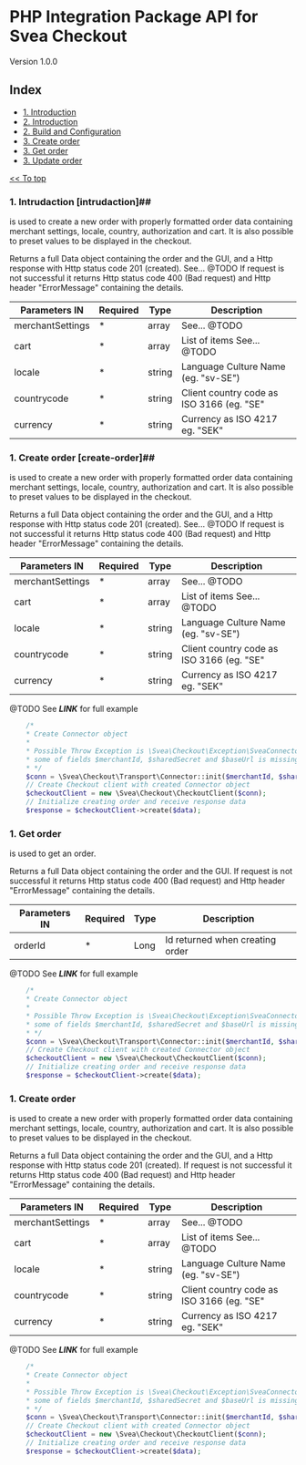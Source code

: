# PHP Integration Package API for Svea Checkout
Version 1.0.0

## Index
* [1. Introduction](#intrudaction)
* [2. Introduction](#create-order)
* [2. Build and Configuration](https://github.com/sveawebpay/dotnet-integration/tree/master#2-build-and-configuration)
* [3. Create order](https://github.com/sveawebpay/dotnet-integration/tree/master#3-create-order)
* [3. Get order](https://github.com/sveawebpay/dotnet-integration/tree/master#3-get-order)
* [3. Update order](https://github.com/sveawebpay/dotnet-integration/tree/master#3-update-order)

[<< To top](https://github.com/sveawebpay/dotnet-integration/tree/master#cnet-integration-package-api-for-svea-checkout)



### 1. Intrudaction [intrudaction]##
is used to create a new order with properly formatted order data containing merchant settings, locale, country, authorization and cart.
It is also possible to preset values to be displayed in the checkout.

Returns a full Data object containing the order and the GUI, and a Http response with Http status code 201 (created). See... @TODO
If request is not successful it returns Http status code 400 (Bad request) and Http header "ErrorMessage" containing the details.

| Parameters IN                 | Required  | Type      | Description  |
|---------------------------    |-----------|-----------|--------------|
| merchantSettings              |	*   | array     | See... @TODO |
| cart                          |	*   | array     | List of items See... @TODO |
| locale                        |	*   | string    | Language Culture Name (eg. "sv-SE")|
| countrycode                   |	*   | string    | Client country code as ISO 3166 (eg. "SE" |
| currency                      |	*   | string    | Currency as ISO 4217 eg. "SEK"|




### 1. Create order [create-order]##
is used to create a new order with properly formatted order data containing merchant settings, locale, country, authorization and cart.
It is also possible to preset values to be displayed in the checkout.

Returns a full Data object containing the order and the GUI, and a Http response with Http status code 201 (created). See... @TODO
If request is not successful it returns Http status code 400 (Bad request) and Http header "ErrorMessage" containing the details.

| Parameters IN                 | Required  | Type      | Description  |
|---------------------------    |-----------|-----------|--------------|
| merchantSettings              |	*   | array     | See... @TODO |
| cart                          |	*   | array     | List of items See... @TODO |
| locale                        |	*   | string    | Language Culture Name (eg. "sv-SE")|
| countrycode                   |	*   | string    | Client country code as ISO 3166 (eg. "SE" |
| currency                      |	*   | string    | Currency as ISO 4217 eg. "SEK"|

@TODO See ***LINK*** for full example

```php
    /*
    * Create Connector object
    *
    * Possible Throw Exception is \Svea\Checkout\Exception\SveaConnectorException which will return exception if
    * some of fields $merchantId, $sharedSecret and $baseUrl is missing
    * */
    $conn = \Svea\Checkout\Transport\Connector::init($merchantId, $sharedSecret, $baseUrl);
    // Create Checkout client with created Connector object
    $checkoutClient = new \Svea\Checkout\CheckoutClient($conn);
    // Initialize creating order and receive response data
    $response = $checkoutClient->create($data);

```
### 1. Get order
is used to get an order.

Returns a full Data object containing the order and the GUI.
If request is not successful it returns Http status code 400 (Bad request) and Http header "ErrorMessage" containing the details.

| Parameters IN                 | Required  | Type      | Description  |
|---------------------------    |-----------|-----------|--------------|
| orderId                       |	*   | Long      | Id returned when creating order |

@TODO See ***LINK*** for full example

```php
    /*
    * Create Connector object
    *
    * Possible Throw Exception is \Svea\Checkout\Exception\SveaConnectorException which will return exception if
    * some of fields $merchantId, $sharedSecret and $baseUrl is missing
    * */
    $conn = \Svea\Checkout\Transport\Connector::init($merchantId, $sharedSecret, $baseUrl);
    // Create Checkout client with created Connector object
    $checkoutClient = new \Svea\Checkout\CheckoutClient($conn);
    // Initialize creating order and receive response data
    $response = $checkoutClient->create($data);

```
### 1. Create order
is used to create a new order with properly formatted order data containing merchant settings, locale, country, authorization and cart.
It is also possible to preset values to be displayed in the checkout.

Returns a full Data object containing the order and the GUI, and a Http response with Http status code 201 (created).
If request is not successful it returns Http status code 400 (Bad request) and Http header "ErrorMessage" containing the details.

| Parameters IN                 | Required  | Type      | Description  |
|---------------------------    |-----------|-----------|--------------|
| merchantSettings              |	*   | array     | See... @TODO |
| cart                          |	*   | array     | List of items See... @TODO |
| locale                        |	*   | string    | Language Culture Name (eg. "sv-SE")|
| countrycode                   |	*   | string    | Client country code as ISO 3166 (eg. "SE" |
| currency                      |	*   | string    | Currency as ISO 4217 eg. "SEK"|

@TODO See ***LINK*** for full example

```php
    /*
    * Create Connector object
    *
    * Possible Throw Exception is \Svea\Checkout\Exception\SveaConnectorException which will return exception if
    * some of fields $merchantId, $sharedSecret and $baseUrl is missing
    * */
    $conn = \Svea\Checkout\Transport\Connector::init($merchantId, $sharedSecret, $baseUrl);
    // Create Checkout client with created Connector object
    $checkoutClient = new \Svea\Checkout\CheckoutClient($conn);
    // Initialize creating order and receive response data
    $response = $checkoutClient->create($data);

```

